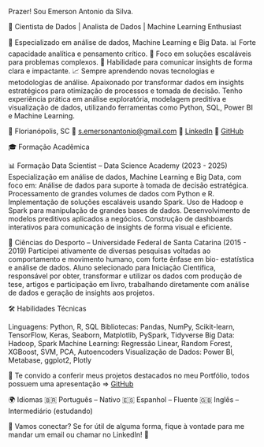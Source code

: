 Prazer! Sou Emerson Antonio da Silva.

🎯 Cientista de Dados | Analista de Dados | Machine Learning Enthusiast

🔎 Especializado em análise de dados, Machine Learning e Big Data.
📊 Forte capacidade analítica e pensamento crítico.
🎯 Foco em soluções escaláveis para problemas complexos.
📢 Habilidade para comunicar insights de forma clara e impactante.
📈 Sempre aprendendo novas tecnologias e metodologias de análise.
Apaixonado por transformar dados em insights estratégicos para otimização de processos e tomada de decisão. 
Tenho experiência prática em análise exploratória, modelagem preditiva e visualização de dados, utilizando ferramentas como Python, SQL, Power BI e Machine Learning.


📍 Florianópolis, SC
📧 s.emersonantonio@gmail.com
🔗 [LinkedIn](https://linkedin.com/in/semersonantonio)
🔗 [GitHub](https://github.com/semersonantonio)



🎓 Formação Acadêmica

📊 Formação Data Scientist – Data Science Academy (2023 - 2025)
Especialização em análise de dados, Machine Learning e Big Data, com foco em: 
Análise de dados para suporte à tomada de decisão estratégica. Processamento de grandes volumes de dados com Python e R. 
Implementação de soluções escaláveis usando Spark. Uso de Hadoop e Spark para manipulação de grandes bases de dados. 
Desenvolvimento de modelos preditivos aplicados a negócios. 
Construção de dashboards interativos para comunicação de insights de forma visual e eficiente.

🏅 Ciências do Desporto – Universidade Federal de Santa Catarina (2015 - 2019)
Participei ativamente de diversas pesquisas voltadas ao comportamento e movimento humano, com forte ênfase em bio- estatística e análise de dados. 
Aluno selecionado para Iniciação Cientifica, responsável por obter, transformar e utilizar os dados com produção de tese, artigos e participação em livro, 
trabalhando diretamente com análise de dados e geração de insights aos projetos.



🛠️ Habilidades Técnicas

Linguagens: Python, R, SQL
Bibliotecas: Pandas, NumPy, Scikit-learn, TensorFlow, Keras, Seaborn, Matplotlib, PySpark, Tidyverse
Big Data: Hadoop, Spark
Machine Learning: Regressão Linear, Random Forest, XGBoost, SVM, PCA, Autoencoders
Visualização de Dados: Power BI, Metabase, ggplot2, Plotly



📌 Te convido a conferir meus projetos destacados no meu Portfólio, todos possuem uma apresentação =>  [GitHub](https://github.com/semersonantonio/portfolio)



🌍 Idiomas
🇧🇷 Português – Nativo
🇪🇸 Espanhol – Fluente
🇬🇧 Inglês – Intermediário (estudando)


📢 Vamos conectar?
Se for útil de alguma forma, fique à vontade para me mandar um email ou chamar no LinkedIn! 🚀
